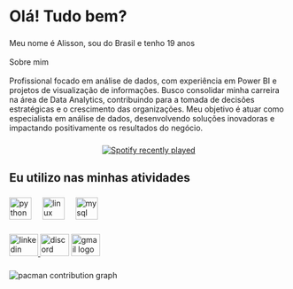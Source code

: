 <h1 align="left">Olá! Tudo bem?</h1>

###

<p align="left">Meu nome é Alisson, sou do Brasil e tenho 19 anos<br><br>Sobre mim<br><br>Profissional focado em análise de dados, com experiência em Power BI e projetos de visualização de informações. Busco consolidar minha carreira na área de Data Analytics, contribuindo para a tomada de decisões estratégicas e o crescimento das organizações. Meu objetivo é atuar como especialista em análise de dados, desenvolvendo soluções inovadoras e impactando positivamente os resultados do negócio.</p>

###

<div align="center">
  <a href="https://open.spotify.com/user/Alisson Salviano">
    <img src="https://spotify-recently-played-readme.vercel.app/api?user=Alisson%20Salviano&count=5" alt="Spotify recently played"  />
  </a>
</div>

###

<h2 align="left">Eu utilizo nas minhas atividades</h2>

###

<div align="left">
  <img src="https://cdn.jsdelivr.net/gh/devicons/devicon/icons/python/python-original.svg" height="40" alt="python logo"  />
  <img width="12" />
  <img src="https://cdn.simpleicons.org/linux/FCC624" height="40" alt="linux logo"  />
  <img width="12" />
  <img src="https://skillicons.dev/icons?i=mysql" height="40" alt="mysql logo"  />
</div>

###

<div align="left">
  <a href="www.linkedin.com/in/alisson-salviano-cabral" target="_blank">
    <img src="https://raw.githubusercontent.com/maurodesouza/profile-readme-generator/master/src/assets/icons/social/linkedin/default.svg" width="52" height="40" alt="linkedin logo"  />
  </a>
  <img src="https://raw.githubusercontent.com/maurodesouza/profile-readme-generator/master/src/assets/icons/social/discord/default.svg" width="52" height="40" alt="discord logo"  />
  <a href="salvianopro@outlook.com" target="_blank">
    <img src="https://raw.githubusercontent.com/maurodesouza/profile-readme-generator/master/src/assets/icons/social/gmail/default.svg" width="52" height="40" alt="gmail logo"  />
  </a>
</div>

###

<picture>
  <source media="(prefers-color-scheme: dark)" srcset="https://raw.githubusercontent.com/Alisson-Salviano/Alisson-Salviano/output/pacman-contribution-graph-dark.svg">
  <source media="(prefers-color-scheme: light)" srcset="https://raw.githubusercontent.com/Alisson-Salviano/Alisson-Salviano/output/pacman-contribution-graph.svg">
  <img alt="pacman contribution graph" src="https://raw.githubusercontent.com/Alisson-Salviano/Alisson-Salviano/output/pacman-contribution-graph.svg">
</picture>

###
